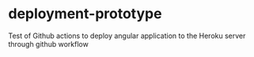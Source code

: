# deployment-prototype
Test of Github actions to deploy angular application to the Heroku server through github workflow
